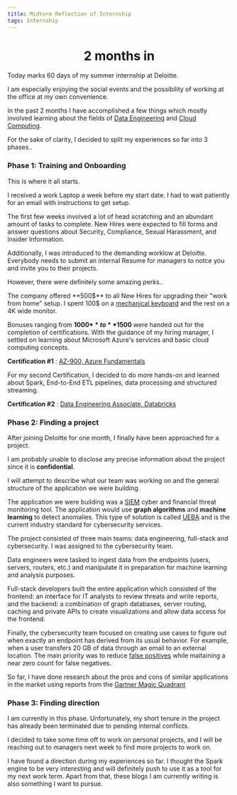 ```yaml
---
title: Midterm Reflection of Internship
tags: Internship
---
```


<h1 align="center">
2 months in
</h1>

Today marks 60 days of my summer internship at Deloitte. 

I am especially enjoying the social events and the possibility of working at the office at my own convenience.

In the past 2 months I have accomplished a few things which mostly involved learning about the fields of [Data Engineering](https://www.dremio.com/resources/guides/intro-data-engineering/#:~:text=Data%20engineering%20is%20the%20process,businesses%20can%20use%20to%20thrive.) and [Cloud Computing](https://www.investopedia.com/terms/c/cloud-computing.asp). 

For the sake of clarity, I decided to split my experiences so far into 3 phases..

### Phase 1: Training and Onboarding

This is where it all starts. 

I received a work Laptop a week before my start date. I had to wait patiently for an email with instructions to get setup.

The first few weeks involved a lot of head scratching and an abundant amount of tasks to complete. New Hires were expected to fill forms and answer questions about Security, Compliance, Sexual Harassment, and Insider Information. 

Additionally, I was introduced to the demanding worklow at Deloitte. Everybody needs to submit an internal Resume for managers to notce you and invite you to their projects.

However, there were definitely some amazing perks..

 The company offered **500$** to all New Hires for upgrading their "work from home" setup. I spent 100$ on a [mechanical keyboard](https://epomaker.com/products/epomaker-sk61?variant=31634287362121) and the rest on a 4K wide monitor. 
 
 Bonuses ranging from **1000$** to **1500$** were handed out for the completion of certifications. With the guidance of my hiring manager, I settled on learning about Microsoft Azure's services and basic cloud computing concepts.

**Certification #1** : [AZ-900, Azure Fundamentals](https://docs.microsoft.com/en-us/learn/certifications/azure-fundamentals/)

For my second Certification, I decided to do more hands-on and learned about Spark, End-to-End ETL pipelines, data processing and structured streaming.

**Certification #2** : [Data Engineering Associate, Databricks](https://databricks.com/learn/certification/data-engineer-associate)

### Phase 2: Finding a project

After joining Deloitte for one month, I finally have been approached for a project. 

I am probably unable to disclose any precise information about the project since it is **confidential**.

I will attempt to describe what our team was working on and the general structure of the application we were building. 

The application we were building was a [SIEM](https://www.gartner.com/en/information-technology/glossary/security-information-and-event-management-siem) cyber and financial threat monitoring tool. The application would use **graph algorithms** and **machine learning** to detect anomalies. This type of solution is called [UEBA](https://www.fortinet.com/resources/cyberglossary/what-is-ueba) and is the current industry standard for cybersecurity services.

The project consisted of three main teams: data engineering, full-stack and cybersecurity. I was assigned to the cybersecurity team.

Data engineers were tasked to ingest data from the endpoints (users, servers, routers, etc.) and manipulate it in preparation for machine learning and analysis purposes. 

Full-stack developers built the entire application which consisted of the frontend: an interface for IT analysts to review threats and write reports, and the backend: a combination of graph databases, server routing, caching and private APIs to create visualizations and allow data access for the frontend.

Finally, the cybersecurity team focused on creating use cases to figure out when exactly an endpoint has derived from its usual behavior. For example, when a user transfers 20 GB of data through an email to an external location. The main priority was to reduce [false positives](https://en.wikipedia.org/wiki/False_positives_and_false_negatives) while maitaining a near zero count for false negatives. 

So far, I have done research about the pros and cons of similar applications in the market using reports from the [Gartner Magic Quadrant](https://www.gartner.com/en/research/magic-quadrant)

### Phase 3: Finding direction

I am currently in this phase. Unfortunately, my short tenure in the project has already been terminated due to pending internal conflicts. 

I decided to take some time off to work on personal projects, and I will be reaching out to managers next week to find more projects to work on.

I have found a direction during my experiences so far. I thought the Spark engine to be very interesting and will definitely push to use it as a tool for my next work term. Apart from that, these blogs I am currently writing is also something I want to pursue. 

